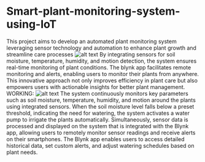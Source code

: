 # Smart-plant-monitoring-system-using-IoT
This project aims to develop an automated plant monitoring system leveraging sensor technology and automation to enhance plant growth and streamline care processes
![alt text](image.png)
By integrating sensors for soil moisture, temperature, humidity, and motion detection, the system ensures real-time monitoring of plant conditions. 
The blynk app facilitates remote monitoring and alerts, enabling users to monitor their plants from anywhere. 
This innovative approach not only improves efficiency in plant care but also empowers users with actionable insights for better plant management.
WORKING:
![alt text](image-1.png)
The system continuously monitors key parameters such as soil moisture, temperature, humidity, and motion around the plants using integrated sensors. 
When the soil moisture level falls below a preset threshold, indicating the need for watering, the system activates a water pump to irrigate the plants automatically.
Simultaneously, sensor data is processed and displayed on the system that is integrated with the Blynk app, allowing users to remotely monitor sensor readings and receive alerts on their smartphones.
The Blynk app enables users to access detailed historical data, set custom alerts, and adjust watering schedules based on plant needs.

